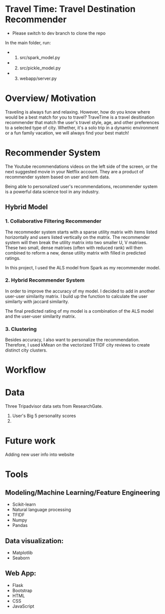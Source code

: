 # Travel Time: Travel Destination Recommender
* Please switch to dev branch to clone the repo

In the main folder,
run:
  * 1) src/spark_model.py
  * 2) src/pickle_model.py
  * 3) webapp/server.py

# Overview/ Motivation
Traveling is always fun and relaxing. However, how do you know where would be a best match for you to travel?
TraveTime is a travel desitination recommender that match the user's travel style, age, and other preferences to a selected type of city. Whether, it's a solo trip in a dynamic environment or a fun family vacation, we will always find your best match!


# Recommender System
The Youtube recommendations videos on the left side of the screen, or the next suggested movie in your Netflix account. They are a product of recommender system based on user and item data.

Being able to personalized user's recommendations, recommender system is a powerful data science tool in any industry.

## Hybrid Model

### 1. Collaborative Filtering Recommender
The recommeder system starts with a sparse utility matrix with items listed horizontally and users listed vertically on the matrix. The recommender system will then break the utility matrix into two smaller U, V matrixes. These two small, dense matrixes (often with reduced rank) will then combined to reform a new, dense utility matrix with filled in predicted ratings.

In this project, I used the ALS model from Spark as my recommender model.

###  2. Hybrid Recommender System
In order to improve the accuracy of my model. I decided to add in another user-user similarity matrix. I build up the function to calculate the user similarty with jaccard similarity.

The final predicted rating of my model is a combination of the ALS model and the user-user similarity matrix.

### 3. Clustering
Besides accuracy, I also want to personalize the recommendation. Therefore, I used kMean on the vectorized TFIDF city reviews  to create distinct city clusters.


# Workflow




# Data

Three Tripadvisor data sets from ResearchGate.
1) User's Big 5 personality scores
2)



# Future work
Adding new user info into website


# Tools
## Modeling/Machine Learning/Feature Engineering
* Scikit-learn
* Natural language processing
* TFIDF
* Numpy
* Pandas
## Data visualization:
* Matplotlib
* Seaborn
## Web App:
* Flask
* Bootstrap
* HTML
* CSS
* JavaScript
